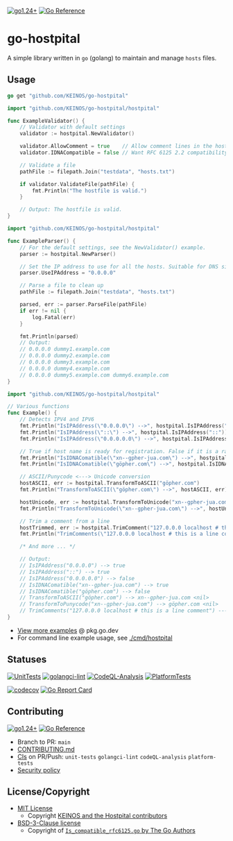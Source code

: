 <!-- markdownlint-disable MD001 MD041 MD050 MD033 -->
[![go1.24+](https://img.shields.io/badge/Go-1.24--latest-blue?logo=go)](https://github.com/KEINOS/go-hostpital/blob/main/.github/workflows/unit-tests.yml "Supported versions")
[![Go Reference](https://pkg.go.dev/badge/github.com/KEINOS/go-hostpital.svg)](https://pkg.go.dev/github.com/KEINOS/go-hostpital/hostpital#section-documentation "Read generated documentation of the package")

# go-hostpital

A simple library written in `go` (golang) to maintain and manage `hosts` files.

## Usage

```go
go get "github.com/KEINOS/go-hostpital"
```

```go
import "github.com/KEINOS/go-hostpital/hostpital"

func ExampleValidator() {
    // Validator with default settings
    validator := hostpital.NewValidator()

    validator.AllowComment = true    // Allow comment lines in the hostfile.
    validator.IDNACompatible = false // Want RFC 6125 2.2 compatibility. If true, IDNA2008 compatible.

    // Validate a file
    pathFile := filepath.Join("testdata", "hosts.txt")

    if validator.ValidateFile(pathFile) {
        fmt.Println("The hostfile is valid.")
    }

    // Output: The hostfile is valid.
}
```

```go
import "github.com/KEINOS/go-hostpital/hostpital"

func ExampleParser() {
    // For the default settings, see the NewValidator() example.
    parser := hostpital.NewParser()

    // Set the IP address to use for all the hosts. Suitable for DNS sinkhole.
    parser.UseIPAddress = "0.0.0.0"

    // Parse a file to clean up
    pathFile := filepath.Join("testdata", "hosts.txt")

    parsed, err := parser.ParseFile(pathFile)
    if err != nil {
        log.Fatal(err)
    }

    fmt.Println(parsed)
    // Output:
    // 0.0.0.0 dummy1.example.com
    // 0.0.0.0 dummy2.example.com
    // 0.0.0.0 dummy3.example.com
    // 0.0.0.0 dummy4.example.com
    // 0.0.0.0 dummy5.example.com dummy6.example.com
}
```

```go
import "github.com/KEINOS/go-hostpital/hostpital"

// Various functions
func Example() {
    // Detects IPV4 and IPV6
    fmt.Println("IsIPAddress(\"0.0.0.0\") -->", hostpital.IsIPAddress("0.0.0.0"))
    fmt.Println("IsIPAddress(\"::\") -->", hostpital.IsIPAddress("::"))
    fmt.Println("IsIPAddress(\"0.0.0.0.0\") -->", hostpital.IsIPAddress("0.0.0.0.0"))

    // True if host name is ready for registration. False if it is a raw punycode or not IDNA2008 compatible.
    fmt.Println("IsIDNAComatible(\"xn--gpher-jua.com\") -->", hostpital.IsIDNAComatible("xn--gpher-jua.com"))
    fmt.Println("IsIDNAComatible(\"göpher.com\") -->", hostpital.IsIDNAComatible("göpher.com"))

    // ASCII/Punycode <---> Unicode conversion
    hostASCII, err := hostpital.TransformToASCII("göpher.com")
    fmt.Println("TransformToASCII(\"göpher.com\") -->", hostASCII, err)

    hostUnicode, err := hostpital.TransformToUnicode("xn--gpher-jua.com")
    fmt.Println("TransformToUnicode(\"xn--gpher-jua.com\") -->", hostUnicode, err)

    // Trim a comment from a line
    hostTrimmed, err := hostpital.TrimComment("127.0.0.0 localhost # this is a line comment")
    fmt.Println("TrimComments(\"127.0.0.0 localhost # this is a line comment\") --->", hostTrimmed, err)

    /* And more ... */

    // Output:
    // IsIPAddress("0.0.0.0") --> true
    // IsIPAddress("::") --> true
    // IsIPAddress("0.0.0.0.0") --> false
    // IsIDNAComatible("xn--gpher-jua.com") --> true
    // IsIDNAComatible("göpher.com") --> false
    // TransformToASCII("göpher.com") --> xn--gpher-jua.com <nil>
    // TransformToPunycode("xn--gpher-jua.com") --> göpher.com <nil>
    // TrimComments("127.0.0.0 localhost # this is a line comment") ---> 127.0.0.0 localhost  <nil>
}
```

- [View more examples](https://pkg.go.dev/github.com/KEINOS/go-hostpital/hostpital#pkg-examples) @ pkg.go.dev
- For command line example usage, see [./cmd/hostpital](./cmd/hostpital)

## Statuses

[![UnitTests](https://github.com/KEINOS/go-hostpital/actions/workflows/unit-tests.yml/badge.svg)](https://github.com/KEINOS/go-hostpital/actions/workflows/unit-tests.yml)
[![golangci-lint](https://github.com/KEINOS/go-hostpital/actions/workflows/golangci-lint.yml/badge.svg)](https://github.com/KEINOS/go-hostpital/actions/workflows/golangci-lint.yml)
[![CodeQL-Analysis](https://github.com/KEINOS/go-hostpital/actions/workflows/codeQL-analysis.yml/badge.svg)](https://github.com/KEINOS/go-hostpital/actions/workflows/codeQL-analysis.yml)
[![PlatformTests](https://github.com/KEINOS/go-hostpital/actions/workflows/platform-tests.yml/badge.svg)](https://github.com/KEINOS/go-hostpital/actions/workflows/platform-tests.yml)

[![codecov](https://codecov.io/gh/KEINOS/go-hostpital/branch/main/graph/badge.svg?token=IQKfPZPiU1)](https://codecov.io/gh/KEINOS/go-hostpital)
[![Go Report Card](https://goreportcard.com/badge/github.com/KEINOS/go-hostpital)](https://goreportcard.com/report/github.com/KEINOS/go-hostpital)

## Contributing

[![go1.24+](https://img.shields.io/badge/Go-1.24--latest-blue?logo=go)](https://github.com/KEINOS/go-hostpital/blob/main/.github/workflows/unit-tests.yml "Supported versions")
[![Go Reference](https://pkg.go.dev/badge/github.com/KEINOS/go-hostpital.svg)](https://pkg.go.dev/github.com/KEINOS/go-hostpital#section-documentation "Read generated documentation of the app")

- Branch to PR: `main`
- [CONTRIBUTING.md](https://github.com/KEINOS/go-hostpital/blob/main/.github/CONTRIBUTING.md)
- [CIs](https://github.com/KEINOS/go-hostpital/actions) on PR/Push: `unit-tests` `golangci-lint` `codeQL-analysis` `platform-tests`
- [Security policy](https://github.com/KEINOS/go-hostpital/blob/main/.github/SECURITY.md)

## License/Copyright

- [MIT License](https://github.com/KEINOS/go-hostpital/blob/main/LICENSE)
  - Copyright [KEINOS and the Hostpital contributors](https://github.com/KEINOS/go-hostpital/graphs/contributors)
- [BSD-3-Clause license](https://github.com/golang/go/blob/master/LICENSE)
  - Copyright of [`Is_compatible_rfc6125.go` by The Go Authors](https://github.com/KEINOS/go-hostpital/blob/main/hostpital/Is_compatible_rfc6125.go)
